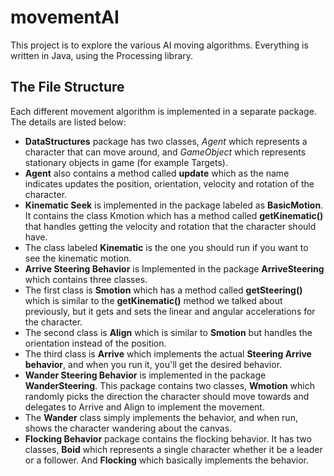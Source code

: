 # movementAI

This project is to explore the various AI moving algorithms. Everything is written in Java, using the Processing library.

## The File Structure

Each different movement algorithm is implemented in a separate package. The details are listed below:

- **DataStructures** package has two classes, *Agent* which represents a character that can move around, and *GameObject* which represents stationary objects in game (for example Targets).
- **Agent** also contains a method called **update** which as the name indicates updates the position, orientation, velocity and rotation of the character.
- **Kinematic Seek** is implemented in the package labeled as **BasicMotion**. It contains the class Kmotion which has a method called **getKinematic()** that handles getting the velocity and rotation that the character should have.
- The class labeled **Kinematic** is the one you should run if you want to see the kinematic motion.
- **Arrive Steering Behavior** is Implemented in the package **ArriveSteering** which contains three classes.
- The first class is **Smotion** which has a method called **getSteering()** which is similar to the **getKinematic()** method we talked about previously, but it gets and sets the linear and angular accelerations for the character.
- The second class is **Align** which is similar to **Smotion** but handles the orientation instead of the position.
- The third class is **Arrive** which implements the actual **Steering Arrive behavior**, and when you run it, you'll get the desired behavior.
- **Wander Steering Behavior** is implemented in the package **WanderSteering**. This package contains two classes, **Wmotion** which randomly picks the direction the character should move towards and delegates to Arrive and Align to implement the movement.
- The **Wander** class simply implements the behavior, and when run, shows the character wandering about the canvas.
- **Flocking Behavior** package contains the flocking behavior. It has two classes, **Boid** which represents a single character whether it be a leader or a follower. And **Flocking** which basically implements the behavior.

